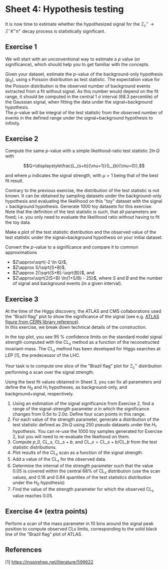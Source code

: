 # Sheet 4: Hypothesis testing

It is now time to estimate whether the hypothesized signal for the $\Xi_c^+ \rightarrow \Xi^- K^+ \pi^+$ decay process is statistically significant.

## Exercise 1

We will start with an unconventional way to estimate a $p$ value (or significance), which should help you to get familiar with the concepts.

Given your dataset, estimate the $p$-value of the background-only hypothesis ($p_0$), using s Poisson distribution as test statistic.
The expectation value for the Poisson distribution is the observed number of background events extracted from a fit without signal.
As this number would depend on the fit range, it should be computed in the central 1 $\sigma$ interval (68.3 percentile) of the Gaussian signal,
when fitting the data under the signal+background hypothesis.<br>
The $p$-value will be integral of the test statistic from the observed number of events in the defined range under the signal+background hypothesis to infinity.

## Exercise 2

Compute the same $p$-value with a simple likelihood-ratio test statistic $2\ln Q$ with

$$Q=\displaystyle\frac{L_{s+b}(\mu=1)}{L_{b}(\mu=0)},$$

and where $\mu$ indicates the signal strength, with $\mu=1$ being that of the best fit result.

Contrary to the previous exercise, the distribution of the test statistic is not known.
It can be obtained by sampling datasets under the background-only hypothesis and evaluating the likelihood on this "toy" dataset with the signal + background hypothesis.
Generate 1000 toy datasets for this exercise.
Note that the definition of the test statistic is such, that all parameters are fixed; i.e. you only need to evaluate the likelihood ratio without having to fit the toy data.

Make a plot of the test statistic distribution and the observed value of the test statistic under the signal+background hypothesis on your initial dataset.

Convert the $p$-value to a significance and compare it to common approximations

- $Z\approx\sqrt{-2 \ln Q}$,
- $Z\approx S/\sqrt{S+B}$,
- $Z\approx 2(\sqrt{S+B}-\sqrt{B})$, and
- $Z\approx\sqrt{2(S+B) \ln(1+S/B) - 2S}$, where $S$ and $B$ and the number of signal and background events (in a given interval).

## Exercise 3

At the time of the Higgs discovery, the ATLAS and CMS collaborations used the "Brazil flag" plot to show the significance of the signal
(see e.g. [ATLAS figure from CERN library reference](https://cds.cern.ch/record/1471031/files/CombinedResults.png)). <br>
In this exercise, we break down technical details of the construction.

In the top plot, you see 95 % confidence limits on the standard model signal strength computed
with the $\mathrm{CL}_s$ method as a function of the reconstructed invariant-mass.
The $\mathrm{CL}_s$ method has been developed for Higgs searches at LEP [1], the predecessor of the LHC.

Your task is to compute one slice of the "Brazil flag" plot for $\Xi_c^+$ distribution performing a scan over the signal strength.

Using the best fit values obtained in Sheet 3, you can fix all parameters and define the $H_0$ and $H_1$ hypotheses, as background-only,
and background+signal, respectively.

1. Using an estimation of the signal significance from Exercise 2, find a range of the signal-strength parameter $a$ in which the significance changes from 0.5σ to 2.0σ. Define four scan points in this range.
2. For each value of the strength parameter, generate a distribution of the test statistic defined as $2\ln Q$ using 250 pseudo datasets under the $H_1$ hypothesis. You can re-use the 1000 toy samples generated for Exercise 2, but you will need to re-evaluate the likeihood on them.
3. Compute $p\_0$, $\mathrm{CL}\_s$, $\mathrm{CL}\_{s+b}$, and $\mathrm{CL}\_s = \mathrm{CL}\_{s+b}/\mathrm{CL}\_b$ from the test statistic distributions.
4. Plot results of the $\mathrm{CL}_{s}$ scan as a function of the signal strength.
5. Add a value of the $\mathrm{CL}_{s}$ for the observed data.
6. Determine the internal of the strength parameter such that the value $0.05$ is covered within the central 68% of $\mathrm{CL}_{s}$ distribution (use the scan values, and $0.16$ and $0.84$ quantiles of the test statistics distribution under the $H_0$ hypothesis)
7. Find the value of the strength parameter for which the observed $\mathrm{CL}_{s}$ value reaches 0.05.

## Exercise 4* (extra points)

Perform a scan of the mass parameter in 10 bins around the signal peak position to compute observed CLs limits, corresponding to the solid black line of the "Brazil flag" plot of ATLAS.

## References

[1] <https://inspirehep.net/literature/599622>
